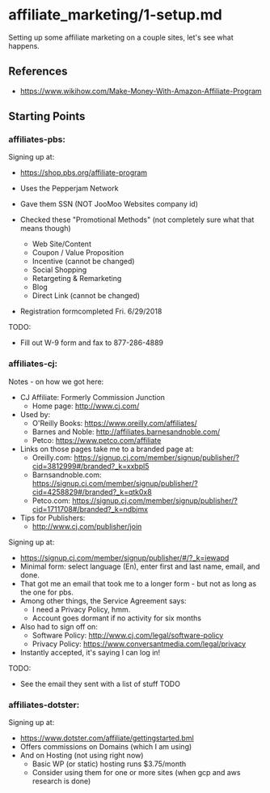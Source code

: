 
# affiliate_marketing/1-setup.md

Setting up some affiliate marketing on a couple sites, let's see what happens.

## References

- https://www.wikihow.com/Make-Money-With-Amazon-Affiliate-Program

## Starting Points

### affiliates-pbs:

Signing up at:

- https://shop.pbs.org/affiliate-program
- Uses the Pepperjam Network
- Gave them SSN (NOT JooMoo Websites company id)
- Checked these "Promotional Methods" (not completely sure what that means though)
  - Web Site/Content
  - Coupon / Value Proposition
  - Incentive (cannot be changed)
  - Social Shopping
  - Retargeting & Remarketing
  - Blog
  - Direct Link (cannot be changed)

- Registration formcompleted Fri. 6/29/2018

TODO:

- Fill out W-9 form and fax to 877-286-4889

### affiliates-cj:

Notes - on how we got here:

- CJ Affiliate: Formerly Commission Junction
  - Home page: http://www.cj.com/
- Used by:
  - O'Reilly Books: https://www.oreilly.com/affiliates/
  - Barnes and Noble: http://affiliates.barnesandnoble.com/
  - Petco: https://www.petco.com/affiliate
- Links on those pages take me to a branded page at:
  - Oreilly.com:       https://signup.cj.com/member/signup/publisher/?cid=3812999#/branded?_k=xxbpl5
  - Barnsandnoble.com: https://signup.cj.com/member/signup/publisher/?cid=4258829#/branded?_k=qtk0x8
  - Petco.com:         https://signup.cj.com/member/signup/publisher/?cid=1711708#/branded?_k=ndbjmx
- Tips for Publishers:
  - http://www.cj.com/publisher/join

Signing up at:

- https://signup.cj.com/member/signup/publisher/#/?_k=iewapd
- Minimal form: select language (En), enter first and last name, email, and done.
- That got me an email that took me to a longer form - but not as long as the one for pbs.
- Among other things, the Service Agreement says:
  - I need a Privacy Policy, hmm.
  - Account goes dormant if no activity for six months
- Also had to sign off on:
  - Software Policy: http://www.cj.com/legal/software-policy
  - Privacy Policy: https://www.conversantmedia.com/legal/privacy
- Instantly accepted, it's saying I can log in!

TODO:

- See the email they sent with a list of stuff TODO

### affiliates-dotster:

Signing up at:

- https://www.dotster.com/affiliate/gettingstarted.bml
- Offers commissions on Domains (which I am using)
- And on Hosting (not using right now)
  - Basic WP (or static) hosting runs $3.75/month
  - Consider using them for one or more sites (when gcp and aws research is done)





